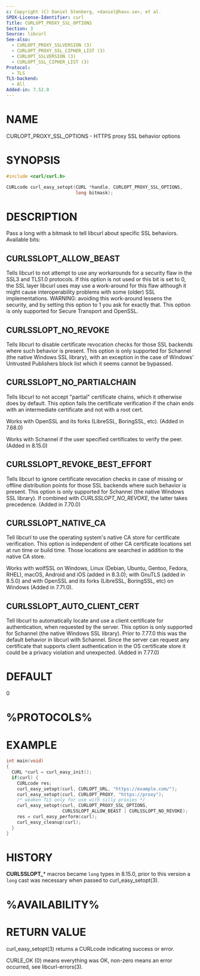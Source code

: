 ```yaml
---
c: Copyright (C) Daniel Stenberg, <daniel@haxx.se>, et al.
SPDX-License-Identifier: curl
Title: CURLOPT_PROXY_SSL_OPTIONS
Section: 3
Source: libcurl
See-also:
  - CURLOPT_PROXY_SSLVERSION (3)
  - CURLOPT_PROXY_SSL_CIPHER_LIST (3)
  - CURLOPT_SSLVERSION (3)
  - CURLOPT_SSL_CIPHER_LIST (3)
Protocol:
  - TLS
TLS-backend:
  - All
Added-in: 7.52.0
---
```


# NAME

CURLOPT_PROXY_SSL_OPTIONS - HTTPS proxy SSL behavior options

# SYNOPSIS

~~~c
#include <curl/curl.h>

CURLcode curl_easy_setopt(CURL *handle, CURLOPT_PROXY_SSL_OPTIONS,
                          long bitmask);
~~~

# DESCRIPTION

Pass a long with a bitmask to tell libcurl about specific SSL
behaviors. Available bits:

## CURLSSLOPT_ALLOW_BEAST

Tells libcurl to not attempt to use any workarounds for a security flaw in the
SSL3 and TLS1.0 protocols. If this option is not used or this bit is set to 0,
the SSL layer libcurl uses may use a work-around for this flaw although it
might cause interoperability problems with some (older) SSL implementations.
WARNING: avoiding this work-around lessens the security, and by setting this
option to 1 you ask for exactly that. This option is only supported for Secure
Transport and OpenSSL.

## CURLSSLOPT_NO_REVOKE

Tells libcurl to disable certificate revocation checks for those SSL backends
where such behavior is present. This option is only supported for Schannel
(the native Windows SSL library), with an exception in the case of Windows'
Untrusted Publishers block list which it seems cannot be bypassed.

## CURLSSLOPT_NO_PARTIALCHAIN

Tells libcurl to not accept "partial" certificate chains, which it otherwise
does by default. This option fails the certificate verification if the chain
ends with an intermediate certificate and not with a root cert.

Works with OpenSSL and its forks (LibreSSL, BoringSSL, etc). (Added in 7.68.0)

Works with Schannel if the user specified certificates to verify the peer.
(Added in 8.15.0)

## CURLSSLOPT_REVOKE_BEST_EFFORT

Tells libcurl to ignore certificate revocation checks in case of missing or
offline distribution points for those SSL backends where such behavior is
present. This option is only supported for Schannel (the native Windows SSL
library). If combined with *CURLSSLOPT_NO_REVOKE*, the latter takes
precedence. (Added in 7.70.0)

## CURLSSLOPT_NATIVE_CA

Tell libcurl to use the operating system's native CA store for certificate
verification. This option is independent of other CA certificate locations set
at run time or build time. Those locations are searched in addition to the
native CA store.

Works with wolfSSL on Windows, Linux (Debian, Ubuntu, Gentoo, Fedora, RHEL),
macOS, Android and iOS (added in 8.3.0); with GnuTLS (added in 8.5.0) and with
OpenSSL and its forks (LibreSSL, BoringSSL, etc) on Windows (Added in 7.71.0).

## CURLSSLOPT_AUTO_CLIENT_CERT

Tell libcurl to automatically locate and use a client certificate for
authentication, when requested by the server. This option is only supported
for Schannel (the native Windows SSL library). Prior to 7.77.0 this was the
default behavior in libcurl with Schannel. Since the server can request any
certificate that supports client authentication in the OS certificate store it
could be a privacy violation and unexpected.
(Added in 7.77.0)

# DEFAULT

0

# %PROTOCOLS%

# EXAMPLE

~~~c
int main(void)
{
  CURL *curl = curl_easy_init();
  if(curl) {
    CURLcode res;
    curl_easy_setopt(curl, CURLOPT_URL, "https://example.com/");
    curl_easy_setopt(curl, CURLOPT_PROXY, "https://proxy");
    /* weaken TLS only for use with silly proxies */
    curl_easy_setopt(curl, CURLOPT_PROXY_SSL_OPTIONS,
                     CURLSSLOPT_ALLOW_BEAST | CURLSSLOPT_NO_REVOKE);
    res = curl_easy_perform(curl);
    curl_easy_cleanup(curl);
  }
}
~~~

# HISTORY

**CURLSSLOPT_*** macros became `long` types in 8.15.0, prior to this version
a `long` cast was necessary when passed to curl_easy_setopt(3).

# %AVAILABILITY%

# RETURN VALUE

curl_easy_setopt(3) returns a CURLcode indicating success or error.

CURLE_OK (0) means everything was OK, non-zero means an error occurred, see
libcurl-errors(3).
